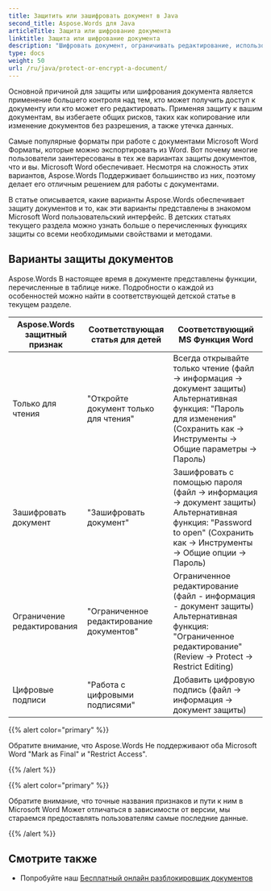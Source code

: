 ```yaml
---
title: Защитить или зашифровать документ в Java
second_title: Aspose.Words для Java
articleTitle: Защита или шифрование документа
linktitle: Защита или шифрование документа
description: "Шифровать документ, ограничивать редактирование, использовать цифровые подписи для защиты документов. Aspose.Words поддерживает большинство Варианты защиты с помощью Word Java."
type: docs
weight: 50
url: /ru/java/protect-or-encrypt-a-document/
---
```


Основной причиной для защиты или шифрования документа является применение большего контроля над тем, кто может получить доступ к документу или кто может его редактировать. Применяя защиту к вашим документам, вы избегаете общих рисков, таких как копирование или изменение документов без разрешения, а также утечка данных.

Самые популярные форматы при работе с документами Microsoft Word Форматы, которые можно экспортировать из Word. Вот почему многие пользователи заинтересованы в тех же вариантах защиты документов, что и вы. Microsoft Word обеспечивает. Несмотря на сложность этих вариантов, Aspose.Words Поддерживает большинство из них, поэтому делает его отличным решением для работы с документами.

В статье описывается, какие варианты Aspose.Words обеспечивает защиту документов и то, как эти варианты представлены в знакомом Microsoft Word пользовательский интерфейс. В детских статьях текущего раздела можно узнать больше о перечисленных функциях защиты со всеми необходимыми свойствами и методами.

## Варианты защиты документов

Aspose.Words В настоящее время в документе представлены функции, перечисленные в таблице ниже. Подробности о каждой из особенностей можно найти в соответствующей детской статье в текущем разделе.

|  Aspose.Words защитный признак |  Соответствующая статья для детей |  Соответствующий MS Функция Word |
|  -------------------------------  |  ------------------------------  |  ------------------------------------------------------------  |
|  Только для чтения |  "Откройте документ только для чтения" |  Всегда открывайте только чтение (файл → информация → документ защиты)<br/>Альтернативная функция: "Пароль для изменения" (Сохранить как → Инструменты → Общие параметры → Пароль) |
|  Зашифровать документ |  "Зашифровать документ" |  Зашифровать с помощью пароля (файл → информация → документ защиты)<br/>Альтернативная функция: "Password to open" (Сохранить как → Инструменты → Общие опции → Пароль) |
|  Ограничение редактирования |  "Ограниченное редактирование документов" |  Ограниченное редактирование (файл - информация - документ защиты)<br/>Альтернативная функция: "Ограниченное редактирование" (Review → Protect → Restrict Editing) |
|  Цифровые подписи |  "Работа с цифровыми подписями" |  Добавить цифровую подпись (файл → информация → документ защиты) |

{{% alert color="primary" %}}

Обратите внимание, что Aspose.Words Не поддерживают оба Microsoft Word "Mark as Final" и "Restrict Access".

{{% /alert %}}

{{% alert color="primary" %}}

Обратите внимание, что точные названия признаков и пути к ним в Microsoft Word Может отличаться в зависимости от версии, мы стараемся предоставлять пользователям самые последние данные.

{{% /alert %}}

## Смотрите также

* Попробуйте наш [Бесплатный онлайн разблокировщик документов](https://products.aspose.app/words/unlock)

